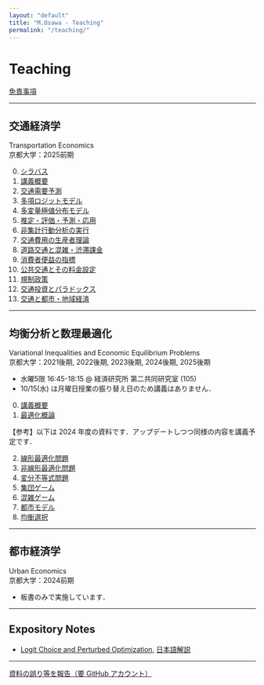 ```yaml
---
layout: "default"
title: "M.Osawa - Teaching"
permalink: "/teaching/"
---
```


<h1>Teaching</h1>

<p><a href="/policies/#disclaimer">免責事項</a></p>

<hr>

<div class="title-block">
  <h2 class="jp">交通経済学</h2>
  <div class="en">Transportation Economics</div>
</div>
<div class="course-info">
京都大学：2025前期
</div>

<ol start="0">
<li><a href="/notes/transport/TE25-00_Syllabus.pdf">シラバス</a></li>
<li><a href="/notes/transport/TE25-00_Introduction.pdf">講義概要</a></li>
<li><a href="/notes/transport/TE25-01_Travel-Demand.pdf">交通需要予測</a></li>
<li><a href="/notes/transport/TE25-02_MNL.pdf">多項ロジットモデル</a></li>
<li><a href="/notes/transport/TE25-03_MEV.pdf">多変量極値分布モデル</a></li>
<li><a href="/notes/transport/TE25-04_Estimation.pdf">推定・評価・予測・応用</a></li>
<li><a href="/notes/transport/TE25-05_RUM-Project.pdf">非集計行動分析の実行</a></li>
<li><a href="/notes/transport/TE25-06_Travel-Cost.pdf">交通費用の生産者理論</a></li>
<li><a href="/notes/transport/TE25-07_Highway-Travel.pdf">道路交通と混雑・渋滞課金</a></li>
<li><a href="/notes/transport/TE25-08_Benefits.pdf">消費者便益の指標</a></li>
<li><a href="/notes/transport/TE25-09_Pricing-Public-Transport.pdf">公共交通とその料金設定</a></li>
<li><a href="/notes/transport/TE25-10_Regulation.pdf">規制政策</a></li>
<li><a href="/notes/transport/TE25-11_Transport-Investment.pdf">交通投資とパラドックス</a></li>
<li><a href="/notes/transport/TE25-12_WEIs.pdf">交通と都市・地域経済</a></li>
</ol>

<hr>

<div class="title-block">
  <h2 class="jp">均衡分析と数理最適化</h2>
  <div class="en">Variational Inequalities and Economic Equilibrium Problems</div>
</div>
<div class="course-info">
京都大学：2021後期, 2022後期, 2023後期, 2024後期, 2025後期
</div>

<ul>
<li>水曜5限 16:45-18:15 @ 経済研究所 第二共同研究室 (105)</li>
<li>10/15(水) は月曜日授業の振り替え日のため講義はありません．</li>
</ul>

<ol start="0">
<li><a href="/notes/vip/VI25-00_Orientation.pdf">講義概要</a></li>
<li><a href="/notes/vip/VI25-01_Opt.pdf">最適化概論</a></li>
</ol>

【参考】以下は 2024 年度の資料です．アップデートしつつ同様の内容を講義予定です．
<ol start="2">
<li><a href="/notes/vip/24-02_Opt-LP.pdf">線形最適化問題</a></li>
<li><a href="/notes/vip/24-03_Opt-NLP.pdf">非線形最適化問題</a></li>
<li><a href="/notes/vip/24-04_VIP.pdf">変分不等式問題</a></li>
<li><a href="/notes/vip/24-05_PG.pdf">集団ゲーム</a></li>
<li><a href="/notes/vip/24-06_Congestion.pdf">混雑ゲーム</a></li>
<li><a href="/notes/vip/24-07_Urban.pdf">都市モデル</a></li>
<li><a href="/notes/vip/24-08_Stability.pdf">均衡選択</a></li>
</ol>

<hr>

<div class="title-block">
  <h2 class="jp">都市経済学</h2>
  <div class="en">Urban Economics</div>
</div>
<div class="course-info">
京都大学：2024前期
</div>

<ul>
<li>板書のみで実施しています．</li>
</ul>

<hr>

<h2>Expository Notes</h2>
<ul class="last_list">
<li><a href="/notes/N2412_logit.pdf">Logit Choice and Perturbed Optimization</a>, <a href="https://mino-osawa.github.io/rum/2025/05/29/post.html">日本語解説</a></li>
</ul>

<hr>

<p><a href="https://github.com/{{ site.github.user }}/{{ site.github.repo }}/issues/new?title=講義資料について" target="_blank">資料の誤り等を報告（要 GitHub アカウント）</a></p>